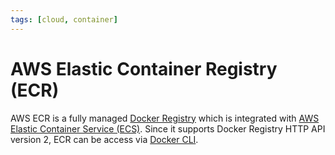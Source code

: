 ```yaml
---
tags: [cloud, container]
---
```


# AWS Elastic Container Registry (ECR)

AWS ECR is a fully managed [Docker Registry](202203251430.md) which is
integrated with [AWS Elastic Container Service (ECS)](202401161735.md). Since it
supports Docker Registry HTTP API version 2, ECR can be access via [Docker CLI](202203281416.md).
